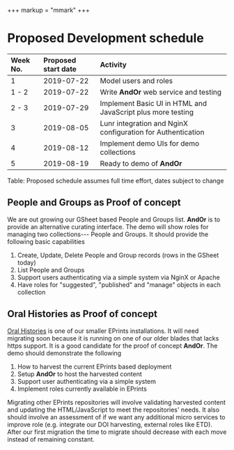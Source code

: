 +++
markup = "mmark"
+++

# Proposed Development schedule

| Week No. | Proposed start date | Activity |
|:--------- |:-------- | :-------- |
| 1 | 2019-07-22 | Model users and roles |
| 1 - 2 | 2019-07-22 | Write **AndOr** web service and testing |
| 2 - 3 | 2019-07-29 | Implement Basic UI in HTML and JavaScript plus more testing |
| 3 | 2019-08-05 | Lunr integration and NginX configuration for Authentication |
| 4 | 2019-08-12 | Implement demo UIs for demo collections |
| 5 | 2019-08-19 | Ready to demo of **AndOr** |
Table: Proposed schedule assumes full time effort, dates subject to change

## People and Groups as Proof of concept

We are out growing our GSheet based People and Groups list.
**AndOr** is to provide an alternative curating interface.
The demo will show roles for managing two collections---
People and Groups. It should provide the following basic
capabilities

1. Create, Update, Delete People and Group records (rows in the GSheet today)
2. List People and Groups
2. Support users authenticating via a simple system via NginX or Apache
3. Have roles for "suggested", "published" and "manage" objects in each collection

## Oral Histories as Proof of concept

[Oral Histories](http://oralhistories.caltech.edu) is one of our
smaller EPrints installations. It will need migrating soon
because it is running on one of our older blades that lacks https
support. It is a good candidate for the proof of concept **AndOr**.
The demo should demonstrate the following

1. How to harvest the current EPrints based deployment
2. Setup **AndOr** to host the harvested content
3. Support user authenticating via a simple system
4. Implement roles currently available in EPrints

Migrating other EPrints repositories will involve validating
harvested content and updating the HTML/JavaScript to meet
the repositories' needs. It also should involve an assessment
of if we want any additional micro services to improve role
(e.g. integrate our DOI harvesting, external roles like ETD).
After our first migration the time to migrate should decrease 
with each move instead of remaining constant.


